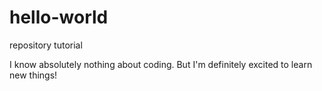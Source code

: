 # hello-world
repository tutorial

I know absolutely nothing about coding.
But I'm definitely excited to learn new things!
